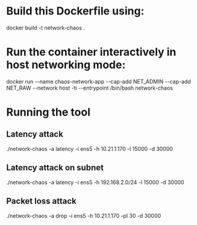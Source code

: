 # Build this Dockerfile using:
docker build -t network-chaos .

# Run the container interactively in host networking mode:
docker run --name chaos-network-app --cap-add NET_ADMIN --cap-add NET_RAW --network host -ti --entrypoint /bin/bash network-chaos

# Running the tool

## Latency attack
./network-chaos -a latency -i ens5 -h 10.21.1.170 -l 15000 -d 30000

## Latency attack on subnet
./network-chaos -a latency -i ens5 -h 192.168.2.0/24 -l 15000 -d 30000

## Packet loss attack
./network-chaos -a drop -i ens5 -h 10.21.1.170 -pl 30 -d 30000
